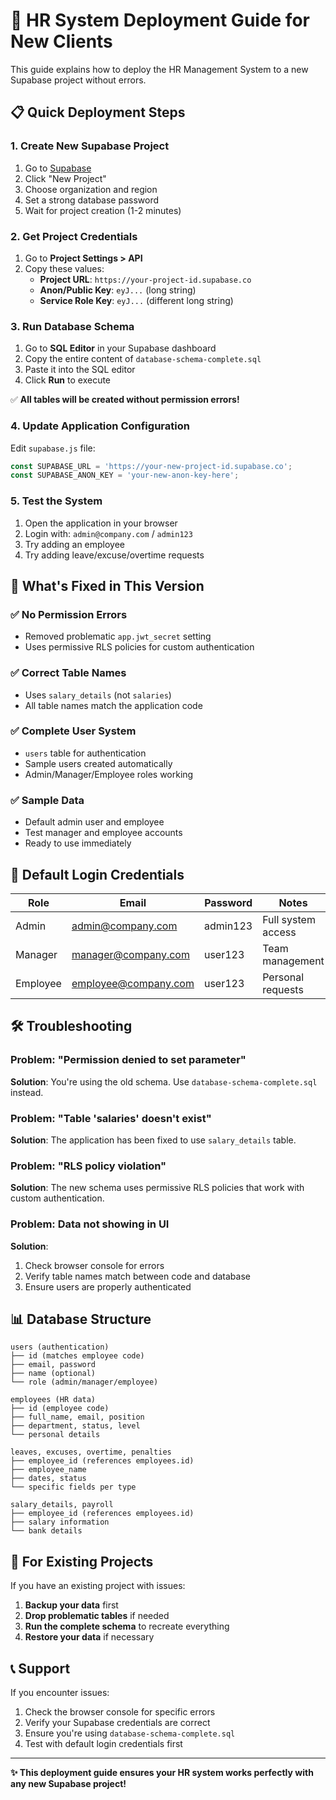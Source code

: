 # 🚀 HR System Deployment Guide for New Clients

This guide explains how to deploy the HR Management System to a new Supabase project without errors.

## 📋 Quick Deployment Steps

### 1. Create New Supabase Project
1. Go to [Supabase](https://supabase.com)
2. Click "New Project"
3. Choose organization and region
4. Set a strong database password
5. Wait for project creation (1-2 minutes)

### 2. Get Project Credentials
1. Go to **Project Settings > API**
2. Copy these values:
   - **Project URL**: `https://your-project-id.supabase.co`
   - **Anon/Public Key**: `eyJ...` (long string)
   - **Service Role Key**: `eyJ...` (different long string)

### 3. Run Database Schema
1. Go to **SQL Editor** in your Supabase dashboard
2. Copy the entire content of `database-schema-complete.sql`
3. Paste it into the SQL editor
4. Click **Run** to execute

✅ **All tables will be created without permission errors!**

### 4. Update Application Configuration
Edit `supabase.js` file:
```javascript
const SUPABASE_URL = 'https://your-new-project-id.supabase.co';
const SUPABASE_ANON_KEY = 'your-new-anon-key-here';
```

### 5. Test the System
1. Open the application in your browser
2. Login with: `admin@company.com` / `admin123`
3. Try adding an employee
4. Try adding leave/excuse/overtime requests

## 🔧 What's Fixed in This Version

### ✅ **No Permission Errors**
- Removed problematic `app.jwt_secret` setting
- Uses permissive RLS policies for custom authentication

### ✅ **Correct Table Names**
- Uses `salary_details` (not `salaries`)
- All table names match the application code

### ✅ **Complete User System**
- `users` table for authentication
- Sample users created automatically
- Admin/Manager/Employee roles working

### ✅ **Sample Data**
- Default admin user and employee
- Test manager and employee accounts
- Ready to use immediately

## 🔑 Default Login Credentials

| Role | Email | Password | Notes |
|------|-------|----------|-------|
| Admin | admin@company.com | admin123 | Full system access |
| Manager | manager@company.com | user123 | Team management |
| Employee | employee@company.com | user123 | Personal requests |

## 🛠️ Troubleshooting

### Problem: "Permission denied to set parameter"
**Solution**: You're using the old schema. Use `database-schema-complete.sql` instead.

### Problem: "Table 'salaries' doesn't exist"
**Solution**: The application has been fixed to use `salary_details` table.

### Problem: "RLS policy violation"
**Solution**: The new schema uses permissive RLS policies that work with custom authentication.

### Problem: Data not showing in UI
**Solution**: 
1. Check browser console for errors
2. Verify table names match between code and database
3. Ensure users are properly authenticated

## 📊 Database Structure

```
users (authentication)
├── id (matches employee code)
├── email, password
├── name (optional)
└── role (admin/manager/employee)

employees (HR data)
├── id (employee code)
├── full_name, email, position
├── department, status, level
└── personal details

leaves, excuses, overtime, penalties
├── employee_id (references employees.id)
├── employee_name
├── dates, status
└── specific fields per type

salary_details, payroll
├── employee_id (references employees.id)
├── salary information
└── bank details
```

## 🔄 For Existing Projects

If you have an existing project with issues:

1. **Backup your data** first
2. **Drop problematic tables** if needed
3. **Run the complete schema** to recreate everything
4. **Restore your data** if necessary

## 📞 Support

If you encounter issues:
1. Check the browser console for specific errors
2. Verify your Supabase credentials are correct
3. Ensure you're using `database-schema-complete.sql`
4. Test with default login credentials first

---

**✨ This deployment guide ensures your HR system works perfectly with any new Supabase project!**
